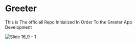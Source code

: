 # Greeter

This is The officiall Repo Initialized In Order To the Greeter App Development


![Slide 16_9 - 1](https://user-images.githubusercontent.com/103739510/226573918-9b293f42-a993-47b1-8481-1b74493f674a.png)
